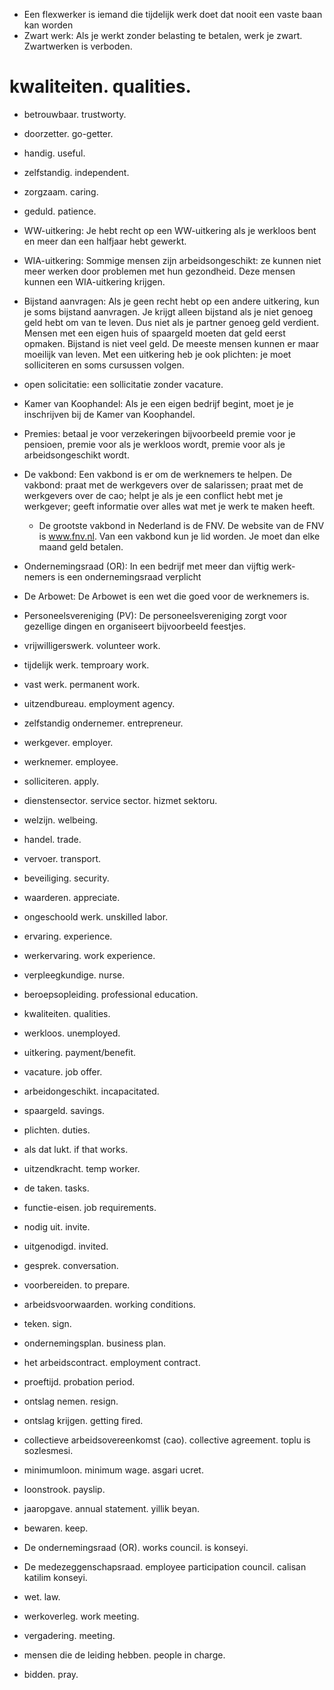 - Een flexwerker is iemand die tijdelijk werk doet dat nooit een vaste baan kan worden
- Zwart werk: Als je werkt zonder belasting te betalen, werk je zwart. Zwartwerken is verboden.

# kwaliteiten. qualities.
- betrouwbaar. trustworty.
- doorzetter. go-getter.
- handig. useful.
- zelfstandig. independent.
- zorgzaam. caring.
- geduld. patience.

- WW-uitkering: Je hebt recht op een WW-uitkering als je werkloos bent en meer dan een halfjaar hebt gewerkt.
- WIA-uitkering: Sommige mensen zijn arbeidsongeschikt: ze kunnen niet meer werken door problemen met hun gezondheid. Deze mensen kunnen een WIA-uitkering krijgen.
- Bijstand aanvragen: Als je geen recht hebt op een andere uitkering, kun je soms bijstand aanvragen. Je krijgt alleen bijstand als je niet genoeg geld hebt om van te leven. Dus niet als je partner genoeg geld verdient. Mensen met een eigen huis of spaargeld moeten dat geld eerst opmaken. Bijstand is niet veel geld. De meeste mensen kunnen er maar moeilijk van leven. Met een uitkering heb je ook plichten: je moet solliciteren en soms cursussen volgen.
- open solicitatie: een sollicitatie zonder vacature.
- Kamer van Koophandel: Als je een eigen bedrijf begint, moet je je inschrijven bij de Kamer van Koophandel.
- Premies: betaal je voor verzekeringen bijvoorbeeld  premie voor je pensioen, premie voor als je werkloos wordt, premie voor als je arbeidsongeschikt wordt.
- De vakbond:  Een vakbond is er om de werknemers te helpen. De vakbond:  praat met de werkgevers over de salarissen;  praat met de werkgevers over de cao;  helpt je als je een conflict hebt met je werkgever;  geeft informatie over alles wat met je werk te maken heeft.
  - De grootste vakbond in Nederland is de FNV. De website van de FNV is www.fnv.nl. Van een vakbond kun je lid worden. Je moet dan elke maand geld betalen.
- Ondernemingsraad (OR): In een bedrijf met meer dan vijftig werk-nemers is een ondernemingsraad verplicht
- De Arbowet: De Arbowet is een wet die goed voor de werknemers is.
- Personeelsvereniging (PV):  De personeelsvereniging zorgt voor gezellige dingen en organiseert bijvoorbeeld feestjes.

- vrijwilligerswerk. volunteer work.
- tijdelijk werk. temproary work.
- vast werk. permanent work.
- uitzendbureau. employment agency.
- zelfstandig ondernemer. entrepreneur.
- werkgever. employer.
- werknemer. employee.
- solliciteren. apply.
- dienstensector. service sector. hizmet sektoru.
- welzijn. welbeing.
- handel. trade.
- vervoer. transport.
- beveiliging. security.
- waarderen. appreciate.
- ongeschoold werk. unskilled labor.
- ervaring. experience.
- werkervaring. work experience.
- verpleegkundige. nurse.
- beroepsopleiding. professional education.
- kwaliteiten. qualities.
- werkloos. unemployed.
- uitkering. payment/benefit.
- vacature. job offer.
- arbeidongeschikt. incapacitated.
- spaargeld. savings.
- plichten. duties.
- als dat lukt. if that works.
- uitzendkracht. temp worker.
- de taken. tasks.
- functie-eisen. job requirements.
- nodig uit. invite.
- uitgenodigd. invited.
- gesprek. conversation.
- voorbereiden. to prepare.
- arbeidsvoorwaarden. working conditions.
- teken. sign.
- ondernemingsplan. business plan.
- het arbeidscontract. employment contract.
- proeftijd. probation period.
- ontslag nemen. resign.
- ontslag krijgen. getting fired.
- collectieve arbeidsovereenkomst (cao). collective agreement. toplu is sozlesmesi.
- minimumloon. minimum wage. asgari ucret.
- loonstrook. payslip.
- jaaropgave. annual statement. yillik beyan.
- bewaren. keep.
- De ondernemingsraad (OR). works council. is konseyi.
- De medezeggenschapsraad. employee participation council. calisan katilim konseyi.
- wet. law.
- werkoverleg. work meeting.
- vergadering. meeting.
- mensen die de leiding hebben. people in charge.
- bidden. pray.
